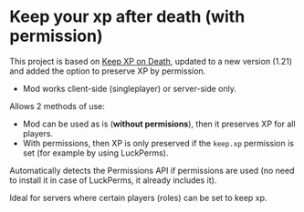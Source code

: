 # Keep your xp after death (with permission)

This project is based on [Keep XP on Death](https://modrinth.com/mod/keep-xp-on-death-fabric), updated to a new version (1.21) and added the option to preserve XP by permission.

- Mod works client-side (singleplayer) or server-side only.

Allows 2 methods of use:
- Mod can be used as is (**without permisions**), then it preserves XP for all players.
- With permissions, then XP is only preserved if the `keep.xp` permission is set (for example by using LuckPerms).

Automatically detects the Permissions API if permissions are used (no need to install it in case of LuckPerms, it already includes it).

Ideal for servers where certain players (roles) can be set to keep xp.